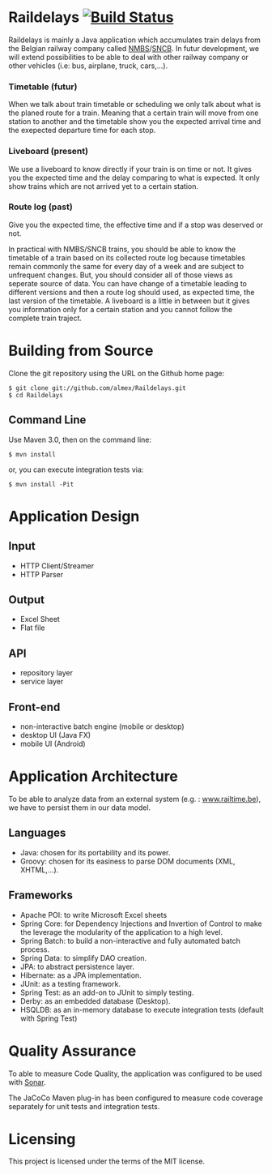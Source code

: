 # Raildelays [![Build Status](https://drone.io/github.com/almex/Raildelays/status.png)](https://drone.io/github.com/almex/Raildelays/latest)

Raildelays is mainly a Java application which accumulates train delays from the Belgian railway company called [NMBS](http://www.belgianrail.be/nl)/[SNCB](http://www.belgianrail.be/fr).
In futur development, we will extend possibilities to be able to deal with other railway company or other vehicles
 (i.e: bus, airplane, truck, cars,...).

### Timetable (futur)
When we talk about train timetable or scheduling we only talk about what is the planed route for a train.
Meaning that a certain train will move from one station to another and the timetable show you the expected arrival 
time and the exepected departure time for each stop.

### Liveboard (present)
We use a liveboard to know directly if your train is on time or not. It gives you the expected time and the delay 
comparing to what is expected. It only show trains which are not arrived yet to a certain station.

### Route log (past)
Give you the expected time, the effective time and if a stop was deserved or not.

In practical with NMBS/SNCB trains, you should be able to know the timetable of a train based on its collected 
route log because timetables remain commonly the same for every day of a week and are subject to unfrequent changes.
But, you should consider all of those views as seperate source of data. You can have change of a timetable
leading to different versions and then a route log should used, as expected time, the last version of the timetable.
A liveboard is a little in between but it gives you information only for a certain station and you cannot follow
the complete train traject.

# Building from Source

Clone the git repository using the URL on the Github home page:

    $ git clone git://github.com/almex/Raildelays.git
    $ cd Raildelays

## Command Line
Use Maven 3.0, then on the command line:

    $ mvn install

or, you can execute integration tests via:

    $ mvn install -Pit

# Application Design

## Input
* HTTP Client/Streamer
* HTTP Parser

## Output 
* Excel Sheet
* Flat file

## API
* repository layer
* service layer

## Front-end
* non-interactive batch engine (mobile or desktop)
* desktop UI (Java FX)
* mobile UI (Android) <not implemented yet>

# Application Architecture

To be able to analyze data from an external system (e.g. : www.railtime.be), we have to persist them in our 
data model.

## Languages

* Java: chosen for its portability and its power.
* Groovy: chosen for its easiness to parse DOM documents (XML, XHTML,...).

## Frameworks

* Apache POI: to write Microsoft Excel sheets
* Spring Core: for Dependency Injections and Invertion of Control to make the leverage the modularity 
of the application to a high level.
* Spring Batch: to build a non-interactive and fully automated batch process.
* Spring Data: to simplify DAO creation.
* JPA: to abstract persistence layer.
* Hibernate: as a JPA implementation.
* JUnit: as a testing framework.
* Spring Test: as an add-on to JUnit to simply testing.
* Derby: as an embedded database (Desktop).
* HSQLDB: as an in-memory database to execute integration tests (default with Spring Test)


# Quality Assurance

To able to measure Code Quality, the application was configured to be used with [Sonar](www.sonasource.org).

The JaCoCo Maven plug-in has been configured to measure code coverage separately for unit tests and integration tests.

# Licensing

This project is licensed under the terms of the MIT license.
